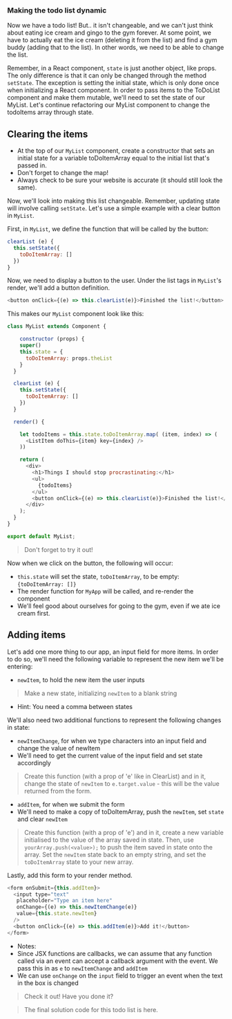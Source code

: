 ### Making the todo list dynamic

Now we have a todo list! But.. it isn't changeable, and we can't just think about eating ice cream and gingo to the gym forever. At some point, we have to actually eat the ice cream (deleting it from the list) and find a gym buddy (adding that to the list). In other words, we need to be able to change the list.

Remember, in a React component, `state` is just another object, like props. The only difference is that it can only be changed through the method `setState`. The exception is setting the initial state, which is only done once when initializing a React component. In order to pass items to the ToDoList component and make them mutable, we'll need to set the state of our MyList. Let's continue refactoring our MyList component to change the todoItems array through state.

## Clearing the items

* At the top of our `MyList` component, create a constructor that sets an initial state for a variable toDoItemArray equal to the initial list that's passed in.
* Don't forget to change the map!
* Always check to be sure your website is accurate (it should still look the same).

Now, we'll look into making this list changeable. Remember, updating state will involve calling `setState`. Let's use a simple example with a clear button in `MyList`.

First, in `MyList`, we define the function that will be called by the button:
```js
clearList (e) {
  this.setState({
    toDoItemArray: []
  })
}
```

Now, we need to display a button to the user. Under the list tags in `MyList`'s render, we'll add a button definition.
```js
<button onClick={(e) => this.clearList(e)}>Finished the list!</button>
```

This makes our `MyList` component look like this:
```js
class MyList extends Component {

    constructor (props) {
    super()
    this.state = {
      toDoItemArray: props.theList
    }
  }

  clearList (e) {
    this.setState({
      toDoItemArray: []
    })
  }

  render() {

    let todoItems = this.state.toDoItemArray.map( (item, index) => (
      <ListItem doThis={item} key={index} />
    ))

    return (
      <div>
        <h1>Things I should stop procrastinating:</h1>
        <ul>
          {todoItems}
        </ul>
        <button onClick={(e) => this.clearList(e)}>Finished the list!</button>
      </div>
    );
  }
}

export default MyList;
```

> Don't forget to try it out!

Now when we click on the button, the following will occur:
* `this.state` will set the state, `toDoItemArray`, to be empty: `{toDoItemArray: []}`
* The render function for `MyApp` will be called, and re-render the component
* We'll feel good about ourselves for going to the gym, even if we ate ice cream first.

## Adding items

Let's add one more thing to our app, an input field for more items. In order to do so, we'll need the following variable to represent the new item we'll be entering:
* `newItem`, to hold the new item the user inputs
 > Make a new state, initializing `newItem` to a blank string
 * Hint: You need a comma between states

We'll also need two additional functions to represent the following changes in state:
* `newItemChange`, for when we type characters into an input field and change the value of newItem
 * We'll need to get the current value of the input field and set state accordingly
 > Create this function (with a prop of 'e' like in ClearList) and in it, change the state of `newItem` to `e.target.value` - this will be the value returned from the form.
* `addItem`, for when we submit the form
 * We'll need to make a copy of toDoItemArray, push the `newItem`, set `state` and clear `newItem`
> Create this function (with a prop of 'e') and in it, create a new variable initialised to the value of the array saved in state. Then, use `yourArray.push(<value>);` to push the item saved in state onto the array. Set the `newItem` state back to an empty string, and set the `toDoItemArray` state to your new array.


Lastly, add this form to your render method.
```js
<form onSubmit={this.addItem}>
  <input type="text"
   placeholder="Type an item here"
   onChange={(e) => this.newItemChange(e)}
   value={this.state.newItem}
  />
  <button onClick={(e) => this.addItem(e)}>Add it!</button>
</form>
```
* Notes:
 * Since JSX functions are callbacks, we can assume that any function called via an event can accept a callback argument with the event. We pass this in as `e` to `newItemChange` and `addItem`
 * We can use `onChange` on the `input` field to trigger an event when the text in the box is changed

 > Check it out! Have you done it?

 > The final solution code for this todo list is here.
